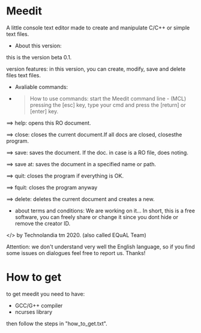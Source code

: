 # Meedit
A little console text editor made
to create and manipulate C/C++ or 
simple text files. 

+ About this version:

this is the version beta 
0.1.

version features:
in this version, you can create, modify, 
save and delete files text files.

+ Avaliable commands:

- > How to use commands:
start the Meedit command line - (MCL) 
pressing the [esc] key, type your cmd 
and press the [return] or [enter] key.

==> help:
opens this RO document.

==> close:
closes the current document.If all 
docs are closed, closesthe program.

==> save:
saves the document. If the doc.
in case is a RO file, does noting.

==> save at:
saves the document in a specified 
name or path.

==> quit:
closes the program if everything is 
OK.

==> fquit:
closes the program anyway

==> delete:
deletes the current document and 
creates a new.

+ about terms and conditions:
We are working on it...
In short, this is a free software,
you can freely share or change it
since you dont hide or remove the
creator ID.

</> by Technolandia tm 2020.
(also called EQuAL Team)

Attention: we don't understand very
well the English language, so if you
find some issues on dialogues feel free
to report us. Thanks!

# How to get 
to get meedit you need to have:
* GCC/G++ compiler 
* ncurses library

then follow the steps in "how_to_get.txt".

